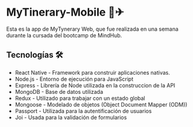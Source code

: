 # MyTinerary-Mobile 💫✈
Esta es la app de MyTynerary Web, que fue realizada en una semana durante la cursada del bootcamp de MindHub.

##  Tecnologías 🛠️

- React Native - Framework para construir aplicaciones nativas.
- Node.js - Entorno de ejecución para JavaScript
- Express - Librería de Node utilizada en la construccion de la API
- MongoDB - Base de datos utilizada
- Redux - Utilizado para trabajar con un estado global
- Mongoose - Modelado de objetos (Object Document Mapper (ODM))
- Passport - Utilizada para la autentificación de usuarios
- Joi - Usada para la validación de formularios
